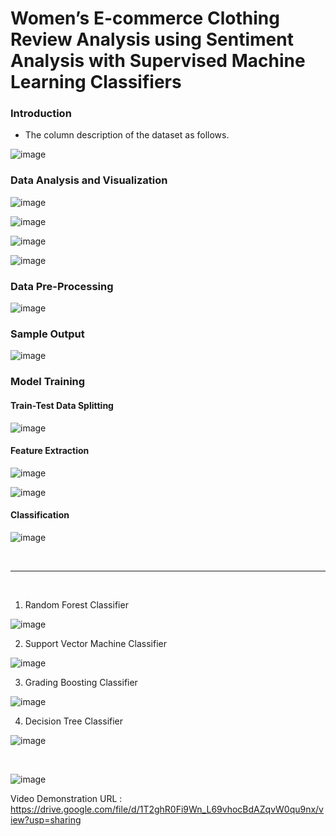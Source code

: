 # Women’s E-commerce Clothing Review Analysis using Sentiment Analysis with Supervised Machine Learning Classifiers

<h3>Introduction</h3>

* The column description of the dataset as follows.

![image](https://user-images.githubusercontent.com/66903669/191733758-450bd4c4-fa54-4aa4-ae85-17c58c412272.png)

<h3>Data Analysis and Visualization</h3>

![image](https://user-images.githubusercontent.com/66903669/191733863-c022391f-62d5-4e75-ba34-ebb938284bba.png)

![image](https://user-images.githubusercontent.com/66903669/191733889-d3a00cc8-2023-4a1d-937a-380ff3be6f82.png)

![image](https://user-images.githubusercontent.com/66903669/191733919-8df5a0b6-c81c-4cc4-90b8-596edf9d3ea0.png)

![image](https://user-images.githubusercontent.com/66903669/191733943-03c779f2-bddd-458e-8265-3d065502a614.png)

<h3>Data Pre-Processing</h3>

![image](https://user-images.githubusercontent.com/66903669/191733995-43e7a46c-7405-4ca4-aacd-232d707f25ef.png)

<h3>Sample Output</h3>

![image](https://user-images.githubusercontent.com/66903669/191734027-72a91476-f12d-4ff2-871b-0c122b7e93b2.png)

<h3>Model Training</h3>
<h4>Train-Test Data Splitting</h4>

![image](https://user-images.githubusercontent.com/66903669/191734069-cf0cf859-ee22-4e16-b5b2-a95b0b1fc9f8.png)

<h4>Feature Extraction</h4>

![image](https://user-images.githubusercontent.com/66903669/191734117-8a344622-d8ce-407e-817c-53445af79ad8.png)

![image](https://user-images.githubusercontent.com/66903669/191734143-b134d4e1-9b5b-47ce-a074-4c2a32ec2fb9.png)

<h4>Classification</h4>

![image](https://user-images.githubusercontent.com/66903669/191734183-11ccde4a-f0c3-46a0-9612-eaf15633c83b.png)

<br/>

---

<br/>

1. Random Forest Classifier

![image](https://user-images.githubusercontent.com/66903669/191734343-14972792-f907-4724-83f1-fd41d0a8cde6.png)

2. Support Vector Machine Classifier

![image](https://user-images.githubusercontent.com/66903669/191734410-880cac34-48d6-491b-aedc-0d5417b076d8.png)

3. Grading Boosting Classifier

![image](https://user-images.githubusercontent.com/66903669/191734447-9330991a-8b41-4179-8a80-c128ec287ea4.png)

4. Decision Tree Classifier

![image](https://user-images.githubusercontent.com/66903669/191734507-9eb088a2-eaa4-4025-bc40-94a5e400af26.png)

<br/>

![image](https://user-images.githubusercontent.com/66903669/191734536-9e9566b1-63db-4006-bd9b-fee3d8f6770b.png)

Video Demonstration URL : https://drive.google.com/file/d/1T2ghR0Fi9Wn_L69vhocBdAZqvW0qu9nx/view?usp=sharing
